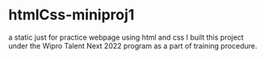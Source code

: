 # htmlCss-miniproj1
a static just for practice webpage using html and css
I built this project under the Wipro Talent Next 2022 program as a part of training procedure. 
